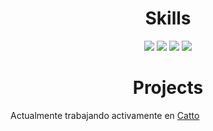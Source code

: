 <h1 align="center">
  <b>Skills</b>
</h1>
<p>
<div align="center">
  <img src="https://img.shields.io/badge/-Python-98b982?style=for-the-badge&logo=python&logoColor=98b982&labelColor=282828">
  <img src="https://img.shields.io/badge/JavaScript-323330?style=for-the-badge&logo=javascript&logoColor=282828">
  <img src="https://img.shields.io/badge/TypeScript-007ACC?style=for-the-badge&logo=typescript&logoColor=282828">
  <img src="https://img.shields.io/badge/MySQL-007ACC?style=for-the-badge&logo=mysql&logoColor=282828">
</div>
</p>

<h1 align="center">
  <b>Projects</b>
</h1>

Actualmente trabajando activamente en [Catto](https://github.com/CattoBot)
